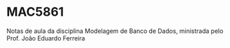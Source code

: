 # MAC5861
Notas de aula da disciplina Modelagem de Banco de Dados, ministrada pelo Prof. João Eduardo Ferreira
